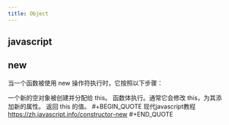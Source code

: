 ```yaml
---
title: Object
---
```


## javascript
## new
当一个函数被使用 new 操作符执行时，它按照以下步骤：

一个新的空对象被创建并分配给 this。
函数体执行。通常它会修改 this，为其添加新的属性。
返回 this 的值。
#+BEGIN_QUOTE
现代javascript教程
https://zh.javascript.info/constructor-new
#+END_QUOTE
